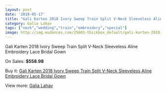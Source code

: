 ```yaml
---
layout: post
date: '2018-05-17'
title: "Gali Karten 2018 Ivory Sweep Train Split V-Neck Sleeveless Aline Embroidery Lace Bridal Gown"
category: Galia Lahav
tags: ["neck","wedding","train","embroidery","special"]
image: http://img.eudances.com/25603-thickbox_default/gali-karten-2018-ivory-sweep-train-split-v-neck-sleeveless-aline-embroidery-lace-bridal-gown.jpg
---
```

Gali Karten 2018 Ivory Sweep Train Split V-Neck Sleeveless Aline Embroidery Lace Bridal Gown

On Sales: **$558.98**
<a href="https://www.eudances.com/en/galia-lahav/8520-gali-karten-2018-ivory-sweep-train-split-v-neck-sleeveless-aline-embroidery-lace-bridal-gown.html"><amp-img layout="responsive" width="600" height="600" src="//img.eudances.com/25603-thickbox_default/gali-karten-2018-ivory-sweep-train-split-v-neck-sleeveless-aline-embroidery-lace-bridal-gown.jpg" alt="Gali Karten 2018 Ivory Sweep Train Split V-Neck Sleeveless Aline Embroidery Lace Bridal Gown 0" /></a>
<a href="https://www.eudances.com/en/galia-lahav/8520-gali-karten-2018-ivory-sweep-train-split-v-neck-sleeveless-aline-embroidery-lace-bridal-gown.html"><amp-img layout="responsive" width="600" height="600" src="//img.eudances.com/25607-thickbox_default/gali-karten-2018-ivory-sweep-train-split-v-neck-sleeveless-aline-embroidery-lace-bridal-gown.jpg" alt="Gali Karten 2018 Ivory Sweep Train Split V-Neck Sleeveless Aline Embroidery Lace Bridal Gown 1" /></a>
<a href="https://www.eudances.com/en/galia-lahav/8520-gali-karten-2018-ivory-sweep-train-split-v-neck-sleeveless-aline-embroidery-lace-bridal-gown.html"><amp-img layout="responsive" width="600" height="600" src="//img.eudances.com/25606-thickbox_default/gali-karten-2018-ivory-sweep-train-split-v-neck-sleeveless-aline-embroidery-lace-bridal-gown.jpg" alt="Gali Karten 2018 Ivory Sweep Train Split V-Neck Sleeveless Aline Embroidery Lace Bridal Gown 2" /></a>
<a href="https://www.eudances.com/en/galia-lahav/8520-gali-karten-2018-ivory-sweep-train-split-v-neck-sleeveless-aline-embroidery-lace-bridal-gown.html"><amp-img layout="responsive" width="600" height="600" src="//img.eudances.com/25605-thickbox_default/gali-karten-2018-ivory-sweep-train-split-v-neck-sleeveless-aline-embroidery-lace-bridal-gown.jpg" alt="Gali Karten 2018 Ivory Sweep Train Split V-Neck Sleeveless Aline Embroidery Lace Bridal Gown 3" /></a>
<a href="https://www.eudances.com/en/galia-lahav/8520-gali-karten-2018-ivory-sweep-train-split-v-neck-sleeveless-aline-embroidery-lace-bridal-gown.html"><amp-img layout="responsive" width="600" height="600" src="//img.eudances.com/25604-thickbox_default/gali-karten-2018-ivory-sweep-train-split-v-neck-sleeveless-aline-embroidery-lace-bridal-gown.jpg" alt="Gali Karten 2018 Ivory Sweep Train Split V-Neck Sleeveless Aline Embroidery Lace Bridal Gown 4" /></a>

Buy it: [Gali Karten 2018 Ivory Sweep Train Split V-Neck Sleeveless Aline Embroidery Lace Bridal Gown](https://www.eudances.com/en/galia-lahav/8520-gali-karten-2018-ivory-sweep-train-split-v-neck-sleeveless-aline-embroidery-lace-bridal-gown.html "Gali Karten 2018 Ivory Sweep Train Split V-Neck Sleeveless Aline Embroidery Lace Bridal Gown")

View more: [Galia Lahav](https://www.eudances.com/en/119-galia-lahav "Galia Lahav")